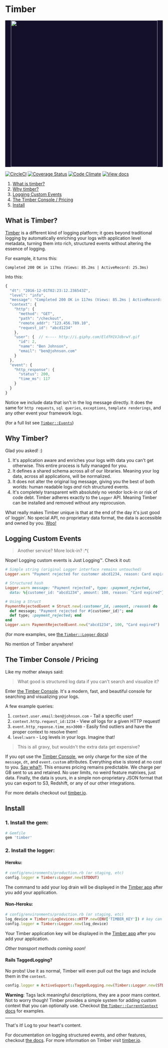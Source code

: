 # Timber

<p align="center" style="background: #140f2a;">
<a href="http://github.com/timberio/timber-ruby"><img src="http://files.timber.io/images/ruby-library-readme-header.gif" height="469" /></a>
</p>

[![CircleCI](https://circleci.com/gh/timberio/timber-ruby.svg?style=shield&circle-token=:circle-token)](https://circleci.com/gh/timberio/timber-ruby/tree/master)
[![Coverage Status](https://coveralls.io/repos/github/timberio/timber-ruby/badge.svg?branch=master)](https://coveralls.io/github/timberio/timber-ruby?branch=master)
[![Code Climate](https://codeclimate.com/github/timberio/timber-ruby/badges/gpa.svg)](https://codeclimate.com/github/timberio/timber-ruby)
[![View docs](https://img.shields.io/badge/docs-viewdocs-blue.svg?style=flat-square "Viewdocs")](http://www.rubydoc.info/github/timberio/timber-ruby)


1. [What is timber?](#what-is-timber)
2. [Why timber?](#why-timber)
4. [Logging Custom Events](#logging-custom-events)
5. [The Timber Console / Pricing](#the-timber-console--pricing)
6. [Install](#install)


## What is Timber?

[Timber](http://timber.io) is a different kind of logging platform; it goes beyond traditional
logging by automatically enriching your logs with application level metadata, turning them
into rich, structured events without altering the essence of logging.

For example, it turns this:

```
Completed 200 OK in 117ms (Views: 85.2ms | ActiveRecord: 25.3ms)
```

Into this:

```javascript
{
  "dt": "2016-12-01T02:23:12.236543Z",
  "level": "info",
  "message": "Completed 200 OK in 117ms (Views: 85.2ms | ActiveRecord: 25.3ms)",
  "context": {
    "http": {
      "method": "GET",
      "path": "/checkout",
      "remote_addr": "123.456.789.10",
      "request_id": "abcd1234"
    },
    "user": {  // <---- http://i.giphy.com/EldfH1VJdbrwY.gif
      "id": 2,
      "name": "Ben Johnson",
      "email": "ben@johnson.com"
    }
  },
  "event": {
    "http_response": {
      "status": 200,
      "time_ms": 117
    }
  }
}
```

Notice we include data that isn't in the log message directly. It does the same for
`http requests`, `sql queries`, `exceptions`, `template renderings`, and any other event
your framework logs.

(for a full list see [`Timber::Events`](lib/timber/events))


## Why Timber?

Glad you asked! :)

1. It's application aware and enriches your logs with data you can't get otherwise. This
   entire process is fully managed for you.
2. It defines a shared schema across all of our libraries. Meaning your log data, across all
   applications, will be normalized.
3. It does not alter the original log message, giving you the best of both worlds: human
   readable logs *and* rich structured events.
4. It's completely transparent with absolutely no vendor lock-in or risk of code debt. Timber
   adheres exactly to the `Logger` API. Meaning Timber can be installed and removed without
   any reprocusion.

What really makes Timber unique is that at the end of the day it's just good ol' loggin'.
No special API, no proprietary data format, the data is accessible and owned by you.
[Woo!](http://i.giphy.com/7JYWGKgwxga5i.gif)


## Logging Custom Events

> Another service? More lock-in? :*(

Nope! Logging custom events is Just Logging™. Check it out:

```ruby
# Simple string (original Logger interface remains untouched)
Logger.warn "Payment rejected for customer abcd1234, reason: Card expired"

# Structured hash
Logger.warn message: "Payment rejected", type: :payment_rejected,
  data: %{customer_id: "abcd1234", amount: 100, reason: "Card expired"}

# Using a Struct
PaymentRejectedEvent = Struct.new(:customer_id, :amount, :reason) do
  def message; "Payment rejected for #{customer_id}"; end
  def type; :payment_rejected; end
end
Logger.warn PaymentRejectedEvent.new("abcd1234", 100, "Card expired")
```

(for more examples, see [the `Timber::Logger` docs](lib/timber/logger.rb))

No mention of Timber anywhere!


## The Timber Console / Pricing

Like my mother always said:

> What good is structured log data if you can't search and visualize it?

Enter [the Timber Console](https://timber.io). It's a modern, fast, and beautiful console for
searching and visualizing your logs.

A few example queries:

  1. `context.user.email:ben@johnson.com` - Tail a specific user!
  2. `context.http.request_id:1234` - View *all* logs for a given HTTP request!
  3. `event.http_reponse.time_ms>3000` - Easily find outliers and have the proper context to resolve them!
  4. `level:warn` - Log levels in your logs. Imagine that!

> This is all gravy, but wouldn't the extra data get expensive?

If you opt use the [Timber Console](https://timber.io), we only charge for
the size of the `message`, `dt`, and `event.custom` attributes. Everything else is
stored at no cost to you. [Say wha?!](http://i.giphy.com/l0HlL2vlfpWI0meJi.gif). This ensures
pricing remains predictable. We charge per GB sent to us and retained. No user limits,
no weird feature matrixes, just data. Finally, the data is yours, in a simple
non-proprietary JSON format that you can export to S3, Redshift, or any of our other integrations.

For more details checkout out [timber.io](https://timber.io).

## Install

### 1. Install the gem:

```ruby
# Gemfile
gem 'timber'
```

### 2. Install the logger:

#### Heroku:

```ruby
# config/environments/production.rb (or staging, etc)
config.logger = Timber::Logger.new(STDOUT)
```

The command to add your log drain will be displayed in the [Timber app](https://app.timber.io)
after you add your application.

#### Non-Heroku:

```ruby
# config/environments/production.rb (or staging, etc)
log_device = Timber::LogDevices::HTTP.new(ENV['TIMBER_KEY']) # key can be obtained by signing up at https://timber.io
config.logger = Timber::Logger.new(log_device)
```

Your Timber application key will be displayed in the [Timber app](https://app.timber.io)
after you add your application.


*Other transport methods coming soon!*


#### Rails TaggedLogging?

No probs! Use it as normal, Timber will even pull out the tags and include them in the `context`.

```ruby
config.logger = ActiveSupport::TaggedLogging.new(Timber::Logger.new(STDOUT))
```

**Warning**: Tags lack meaningful descriptions, they are a poor mans context. Not to worry though!
Timber provides a simple system for adding custom context that you can optionally use. Checkout
[the `Timber::CurrentContext` docs](lib/timber/current_context.rb) for examples.

---

That's it! Log to your heart's content.

For documentation on logging structured events, and other features,
checkout [the docs](http://thedocs.com/). For more information on Timber visit [timber.io](https://timber.io).
